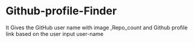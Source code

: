 # Github-profile-Finder
It Gives the  GitHub user name with image ,Repo_count and Github profile link  based on the user input user-name
